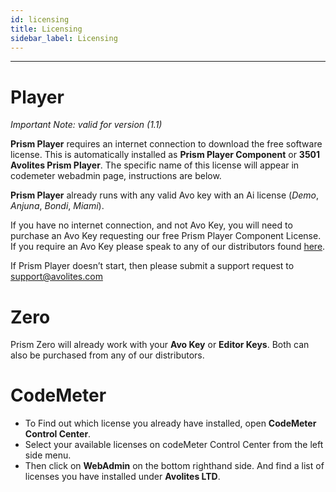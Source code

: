 ```yaml
---
id: licensing
title: Licensing
sidebar_label: Licensing
---
```


---

# Player

_Important Note: valid for version (1.1)_

**Prism Player** requires an internet connection to download the free software license. This is automatically installed as **Prism Player Component** or **3501 Avolites Prism Player**. The specific name of this license will appear in codemeter webadmin page, instructions are below.

**Prism Player** already runs with any valid Avo key with an Ai license (_Demo_, _Anjuna_, _Bondi_, _Miami_).

If you have no internet connection, and not Avo Key, you will need to purchase an Avo Key requesting our free Prism Player Component License. If you require an Avo Key please speak to any of our distributors found [here](https://www.avolites.com/official-distributors).

If Prism Player doesn’t start, then please submit a support request to <a href="mailto:support@avolites.com?subject=Prism%20Zero:">support@avolites.com</a>

# Zero

Prism Zero will already work with your **Avo Key** or **Editor Keys**. Both can also be purchased from any of our distributors.

# CodeMeter

- To Find out which license you already have installed, open **CodeMeter Control Center**.
- Select your available licenses on codeMeter Control Center from the left side menu.
- Then click on **WebAdmin** on the bottom righthand side. And find a list of licenses you have installed under **Avolites LTD**.
